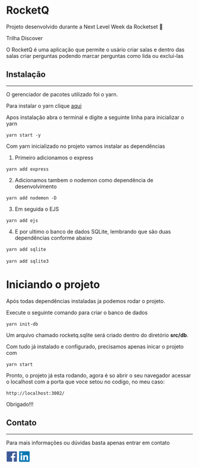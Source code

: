 # RocketQ 
Projeto desenvolvido durante a Next Level Week da Rocketset :rocket:

Trilha Discover

O RocketQ é uma aplicação que permite o usário criar salas e dentro das salas criar perguntas podendo marcar perguntas como lida ou exclui-las 


## Instalação
------
O gerenciador de pacotes utilizado foi o yarn.

Para instalar o yarn clique [aqui](https://classic.yarnpkg.com/en/docs/install)

Apos instalação abra o terminal e digite a seguinte linha para inicializar o yarn
```
yarn start -y 
```

Com yarn inicializado no projeto vamos instalar as dependências

1. Primeiro adicionamos o express

```
yarn add express 
```

2. Adicionamos tambem o nodemon como dependência de desenvolvimento  
```
yarn add nodemon -D
```

3. Em seguida o EJS
```
yarn add ejs 
```

4. E por ultimo o banco de dados  SQLite, lembrando que são duas dependências conforme abaixo
```
yarn add sqlite

yarn add sqlite3 
```


# Iniciando o projeto
Após todas dependências instaladas ja podemos rodar o projeto. 

Execute o seguinte comando para criar o banco de dados
```
yarn init-db
```
Um arquivo chamado rocketq.sqlite será criado dentro do diretório **src/db**. 

Com tudo já instalado e configurado, precisamos apenas inicar o projeto com
```
yarn start
```

Pronto, o projeto já esta rodando, agora é so abrir o seu navegador acessar o localhost com a porta que voce setou no codigo, no meu caso:
```
http://localhost:3002/
```

Obrigado!!! 


## Contato
----

Para mais informações ou dúvidas basta apenas entrar em contato

<a href="https://www.facebook.com/rafael.gomes.961pl/"><img src="https://raw.githubusercontent.com/devicons/devicon/master/icons/facebook/facebook-original.svg" width="30" heigth="30" alt="Rafael-facebook"></a>
<a href="https://www.linkedin.com/in/rafael-gomes-77ab23160/"><img src="https://raw.githubusercontent.com/devicons/devicon/master/icons/linkedin/linkedin-original.svg" width="30" heigth="30" alt="Rafael-linkedn"></a>



